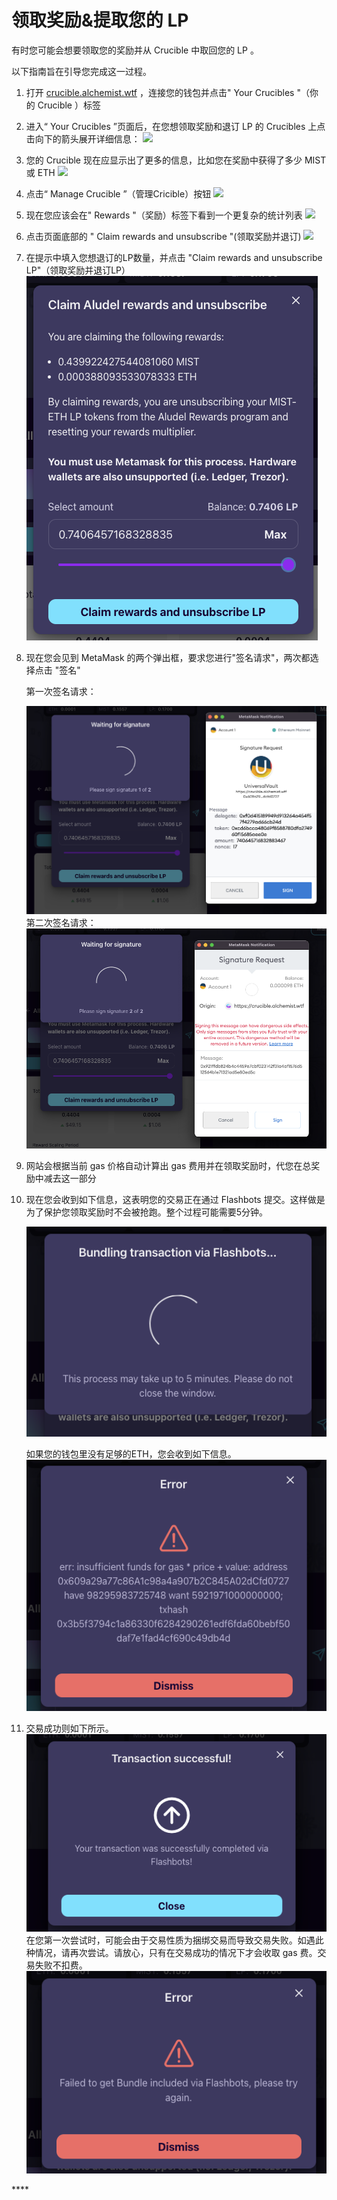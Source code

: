 # 领取奖励&提取您的 LP

有时您可能会想要领取您的奖励并从 Crucible 中取回您的 LP 。

以下指南旨在引导您完成这一过程。

1. 打开 [crucible.alchemist.wtf](https://crucible.alchemist.wtf/) ，连接您的钱包并点击" Your Crucibles "（你的 Crucible ）标签
2. 进入“ Your Crucibles ”页面后，在您想领取奖励和退订 LP 的 Crucibles 上点击向下的箭头展开详细信息： ![](../../.gitbook/assets/screenshot-2021-05-07-at-12.50.58.png) 
3. 您的 Crucible 现在应显示出了更多的信息，比如您在奖励中获得了多少 MIST 或 ETH ![](../../.gitbook/assets/screenshot-2021-05-07-at-12.50.42.png) 
4. 点击“ Manage Crucible ”（管理Cricible）按钮 ![](../../.gitbook/assets/screenshot-2021-05-07-at-12.51.04.png) 
5. 现在您应该会在" Rewards "（奖励）标签下看到一个更复杂的统计列表  ![](../../.gitbook/assets/screenshot-2021-05-07-at-12.51.22.png) 
6. 点击页面底部的 " Claim rewards and unsubscribe "\(领取奖励并退订\) ![](../../.gitbook/assets/screenshot-2021-05-07-at-13.05.52.png) 
7. 在提示中填入您想退订的LP数量，并点击 "Claim rewards and unsubscribe LP"（领取奖励并退订LP） ![](../../.gitbook/assets/image%20%2852%29.png) 
8. 现在您会见到 MetaMask 的两个弹出框，要求您进行"签名请求"，两次都选择点击 "签名"

   第一次签名请求：

    ![](../../.gitbook/assets/2%20%281%29.png)                                                               第二次签名请求：                                        ![](../../.gitbook/assets/3%20%281%29.png) 

9. 网站会根据当前 gas 价格自动计算出 gas 费用并在领取奖励时，代您在总奖励中减去这一部分

10. 现在您会收到如下信息，这表明您的交易正在通过 Flashbots 提交。这样做是为了保护您领取奖励时不会被抢跑。整个过程可能需要5分钟。

    ![](../../.gitbook/assets/4.png)  
  
    如果您的钱包里没有足够的ETH，您会收到如下信息。  
    ![](../../.gitbook/assets/5.png)  

11. 交易成功则如下所示。 ![](../../.gitbook/assets/6.png)  在您第一次尝试时，可能会由于交易性质为捆绑交易而导致交易失败。如遇此种情况，请再次尝试。请放心，只有在交易成功的情况下才会收取 gas 费。交易失败不扣费。 ![](../../.gitbook/assets/7.png)

\*\*\*\*

